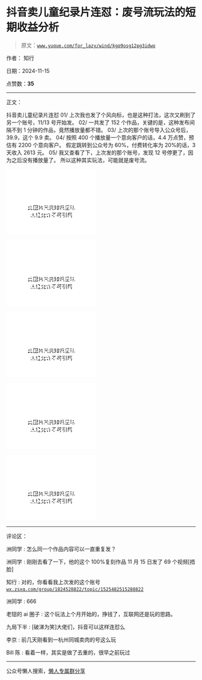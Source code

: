 # 抖音卖儿童纪录片连怼：废号流玩法的短期收益分析

> 原文：[`www.yuque.com/for_lazy/wind/kgq9osg12pg3idwo`](https://www.yuque.com/for_lazy/wind/kgq9osg12pg3idwo)

作者： 知行

日期：2024-11-15

点赞数：**35**

* * *

正文：

抖音卖儿童纪录片连怼 01/ 上次我也发了个风向标，也是这种打法，这次又刷到了另一个账号，11/13 号开始发。 02/
一共发了 152 个作品，关键的是，这种发布间隔不到 1 分钟的作品，竟然播放量都不错。 03/ 上次的那个账号导入公众号后，39.9，这个 9.9 卖。 04/
按照 400 个播放量一个意向客户的话，4.4 万点赞，预估有 2200 个意向客户。 假定跳转到公众号为 60%，付费转化率为 20%的话，3 天收入 2613 元。 05/
我又查看了下，上次发的那个账号，发现 12 号停更了，因为之后没有播放量了。 所以这种其实玩法，可能就是废号流。

![](img/a2386557d3fd7549da34d5f1d54d588f.png "None")

![](img/caedaa6a5e9cf224e648dae3e4a04521.png "None")

![](img/0272885e6fb84b71884069167a2df36b.png "None")

![](img/7ed06478c802897c41e0448ea0998a92.png "None")

![](img/5d8bd4133f8d87410d844dea516e27bb.png "None")

* * *

评论区：

洲同学 : 怎么同一个作品内容可以一直重复发？

洲同学 : 刚刚去看了一下，他的这个 100%复刻作品 11 月 15 日发了 69 个视频[捂脸]

知行 : 对的，你看看我上次发的这个账号 [`wx.zsxq.com/group/1824528822/topic/1525482515288822`](https://wx.zsxq.com/group/1824528822/topic/1525482515288822)

洲同学 : 666

老钮的 ai 圈子 : 这个玩法上个月开始的，挣钱了，互联网还是玩的思路。

九局下半 : [破涕为笑]大佬们，抖音可以这样连怼么

李京 : 前几天刚看到一杭州同城卖肉的号这么玩

Bill 陈 : 看着一样，其实是做了去重的，很早之前玩过

* * *

公众号懒人搜索，[懒人专属群分享](https://lazybook.fun/#/blog/group)